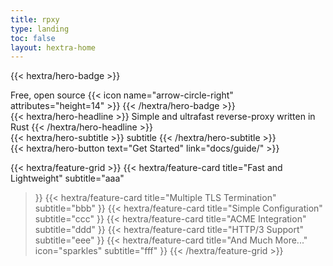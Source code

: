 ```yaml
---
title: rpxy
type: landing
toc: false
layout: hextra-home
---
```


{{< hextra/hero-badge >}}
  <div class="hx-w-2 hx-h-2 hx-rounded-full hx-bg-primary-400"></div>
  <span>Free, open source</span>
  {{< icon name="arrow-circle-right" attributes="height=14" >}}
{{< /hextra/hero-badge >}}

<div class="hx-mt-6 hx-mb-6">
{{< hextra/hero-headline >}}
Simple and ultrafast reverse-proxy written in Rust
{{< /hextra/hero-headline >}}
</div>

<div class="hx-mb-12">
{{< hextra/hero-subtitle >}}
  subtitle
  <!-- Fast, batteries-included Hugo theme&nbsp;<br class="sm:hx-block hx-hidden" />for creating beautiful static websites -->
{{< /hextra/hero-subtitle >}}
</div>

<div class="hx-mb-6">
{{< hextra/hero-button text="Get Started" link="docs/guide/" >}}
</div>

<div class="hx-mt-6"></div>

{{< hextra/feature-grid >}}
  {{< hextra/feature-card
    title="Fast and Lightweight"
    subtitle="aaa"
  >}}
  {{< hextra/feature-card
    title="Multiple TLS Termination"
    subtitle="bbb"
  >}}
  {{< hextra/feature-card
    title="Simple Configuration"
    subtitle="ccc"
  >}}
  {{< hextra/feature-card
    title="ACME Integration"
    subtitle="ddd"
  >}}
  {{< hextra/feature-card
    title="HTTP/3 Support"
    subtitle="eee"
  >}}
  {{< hextra/feature-card
    title="And Much More..."
    icon="sparkles"
    subtitle="fff"
  >}}
{{< /hextra/feature-grid >}}

<!--
## rpxy: A simple and ultrafast reverse-proxy serving multiple domain names with TLS termination, written in Rust -->

<!-- `rpxy` [ahr-pik-see] is an implementation of simple and lightweight reverse-proxy with some additional features. -->

